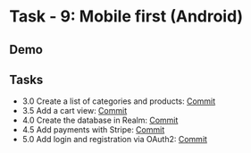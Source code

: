 
# Task - 9: Mobile first (Android)


## Demo


## Tasks

- 3.0 Create a list of categories and products: [Commit](https://github.com/viashchuk/projektowanie-obiektowe/commit/c66e17bf285392281a130b68919aeb1faf02897e)
- 3.5 Add a cart view: [Commit](https://github.com/viashchuk/projektowanie-obiektowe/commit/6eb9d9ffa3220e7b98aeecb2bdf978e5cf9f6d5b)
- 4.0 Create the database in Realm: [Commit](https://github.com/viashchuk/projektowanie-obiektowe/commit/063e98a9d59296a8afca87fc3d0b21201273b5ff)
- 4.5 Add payments with Stripe: [Commit](https://github.com/viashchuk/projektowanie-obiektowe/commit/0a657553d5fcabf4b181e482a849773da8bf10ee)
- 5.0 Add login and registration via OAuth2: [Commit]()
